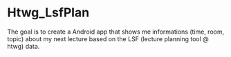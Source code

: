 # Htwg_LsfPlan
The goal is to create a Android app that shows me informations (time, room, topic)  about my next lecture based on the LSF (lecture planning tool @ htwg) data.  
